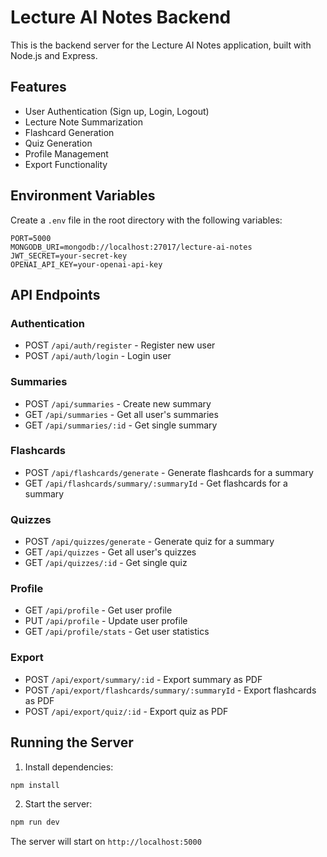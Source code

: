 # Lecture AI Notes Backend

This is the backend server for the Lecture AI Notes application, built with Node.js and Express.

## Features

- User Authentication (Sign up, Login, Logout)
- Lecture Note Summarization
- Flashcard Generation
- Quiz Generation
- Profile Management
- Export Functionality

## Environment Variables

Create a `.env` file in the root directory with the following variables:

```
PORT=5000
MONGODB_URI=mongodb://localhost:27017/lecture-ai-notes
JWT_SECRET=your-secret-key
OPENAI_API_KEY=your-openai-api-key
```

## API Endpoints

### Authentication

- POST `/api/auth/register` - Register new user
- POST `/api/auth/login` - Login user

### Summaries

- POST `/api/summaries` - Create new summary
- GET `/api/summaries` - Get all user's summaries
- GET `/api/summaries/:id` - Get single summary

### Flashcards

- POST `/api/flashcards/generate` - Generate flashcards for a summary
- GET `/api/flashcards/summary/:summaryId` - Get flashcards for a summary

### Quizzes

- POST `/api/quizzes/generate` - Generate quiz for a summary
- GET `/api/quizzes` - Get all user's quizzes
- GET `/api/quizzes/:id` - Get single quiz

### Profile

- GET `/api/profile` - Get user profile
- PUT `/api/profile` - Update user profile
- GET `/api/profile/stats` - Get user statistics

### Export

- POST `/api/export/summary/:id` - Export summary as PDF
- POST `/api/export/flashcards/summary/:summaryId` - Export flashcards as PDF
- POST `/api/export/quiz/:id` - Export quiz as PDF

## Running the Server

1. Install dependencies:
```bash
npm install
```

2. Start the server:
```bash
npm run dev
```

The server will start on `http://localhost:5000`
